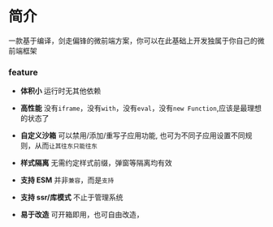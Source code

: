 # 简介
一款基于编译，剑走偏锋的微前端方案，你可以在此基础上开发独属于你自己的微前端框架


### feature

- **体积小**
  运行时无其他依赖

- **高性能**
  没有`iframe`，没有`with`，没有`eval`，没有`new Function`,应该是最理想的状态了

- **自定义沙箱**
  可以禁用/添加/重写子应用功能, 也可为不同子应用设置不同规则，从而`让其往东只能往东`

- **样式隔离**
  无需约定样式前缀，弹窗等隔离均有效

- **支持 ESM**
  并非`兼容`，而是`支持`

- **支持 ssr/库模式**
  不止于管理系统

- **易于改造**
  可开箱即用，也可自由改造，
